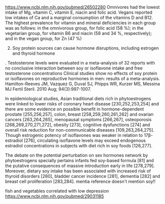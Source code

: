 

https://www.ncbi.nlm.nih.gov/pubmed/26502280
Omnivores had the lowest intake of Mg, vitamin C, vitamin E, niacin and folic acid. Vegans reported low intakes of Ca and a marginal consumption of the vitamins D and B12. The highest prevalence for vitamin and mineral deficiencies in each group was as follows: in the omnivorous group, for folic acid (58 %); in the vegetarian group, for vitamin B6 and niacin (58 and 34 %, respectively); and in the vegan group, for Zn (47 %)



2. Soy protein sources can cause hormone disruptions, including estrogen and thyroid hormone

. Testosterone levels were evaluated in a meta-analysis of 32 reports with no conclusive interaction between soy or isoflavone intake and free testosterone concentrations
Clinical studies show no effects of soy protein or isoflavones on reproductive hormones in men: results of a meta-analysis.
Hamilton-Reeves JM, Vazquez G, Duval SJ, Phipps WR, Kurzer MS, Messina MJ
Fertil Steril. 2010 Aug; 94(3):997-1007.


In epidemiological studies, Asian traditional diets rich in phytoestrogens were linked to lower risks of coronary heart disease [230,252,253,254] and there are some evidence on possible benefit in hormone-dependent prostate [255,256,257], colon, breast [258,259,260,261,262] and ovarian cancers [263,264,265], menopausal symptoms [266,267], osteoporosis [268,269,270,271,272], obesity [273], cognitive dysfunctions [274] and overall risk reduction for non-communicable diseases [109,263,264,275]. Though estrogenic potency of isoflavones was weaker in relation to 17β-estradiol [276], circulating isoflavone levels may exceed endogenous estradiol concentrations in subjects with diet rich in soy foods [126,277].

The debate on the potential perturbation on sex hormones network by phytoestrogens specially pertains infants fed soy-based formula [81] and the putative consequences of massive introduction early in life [278,279]. Moreover, dietary soy intake has been associated with increased risk of thyroid disorders [280], bladder cancer incidence [281], dementia [282] and breast cell proliferation [283,284].
 mentia reference doesn't mention soy!!

 fish and vegetables correlated with low depression
 https://www.ncbi.nlm.nih.gov/pubmed/29031185
